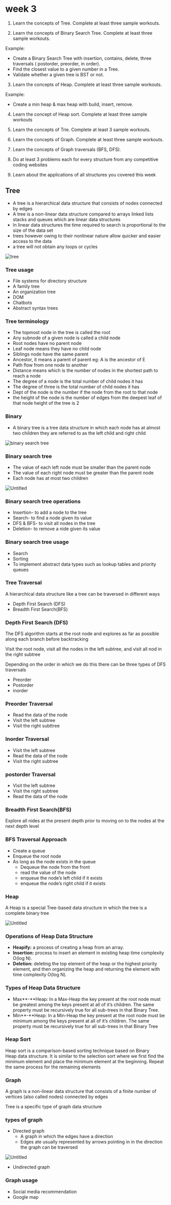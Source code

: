 # week 3

1) Learn the concepts of Tree. Complete at least three sample workouts.

2) Learn the concepts of Binary Search Tree. Complete at least three sample workouts. 

Example:

- Create a Binary Search Tree with insertion, contains, delete, three traversals ( postorder, preorder, in order).
- Find the closest value to a given number in a Tree.
- Validate whether a given tree is BST or not.

3) Learn the concepts of Heap. Complete at least three sample workouts.

Example:

- Create a min heap & max heap with build, insert, remove.

4) Learn the concept of Heap sort. Complete at least three sample workouts

5) Learn the concepts of Trie. Complete at least 3 sample workouts.

6) Learn the concepts of Graph. Complete at least three sample workouts.

7) Learn the concepts of Graph traversals (BFS, DFS).

8) Do at least 3 problems each for every structure from any competitive coding websites

9) Learn about the applications of all structures you covered this week  

## Tree

- A tree is a hierarchical data structure that consists of nodes connected by edges
- A tree is a non-linear data structure compared to arrays linked lists stacks and queues which are linear data structures
- ln linear data structures the time required to search is proportional to the size of the data set
- trees however owing to their nonlinear nature allow quicker and easier access to the data
- a tree will not obtain any loops or cycles

![tree](https://media.geeksforgeeks.org/wp-content/uploads/20221124153129/Treedatastructure.png)

### Tree usage

- File systems for directory structure
- A family tree
- An organization tree
- DOM
- Chatbots
- Abstract syntax trees

### Tree terminology

- The topmost node in the tree is called the root
- Any subnode of a given node is called a child node
- Root nodes have no parent node
- Leaf node means they  have no child node
- Siblings node have the same parent
- Ancestor, it means a parent of parent  eg: A is the ancestor of E
- Path  flow from one node to another
- Distance means which is the number of nodes in the shortest path to reach a node
- The degree of a node is the total number of child nodes it has
- The degree of three is the total number of child nodes it has
- Dept of the node is the number if the node from the root to that node
- the height of the node is the number of edges from the deepest leaf of that node height of the tree is 2

### Binary

- A binary tree is a tree data structure  in which each node has at almost two children they are referred to as the left  child and right child

![binary search tree](https://media.geeksforgeeks.org/wp-content/uploads/20221124174432/binary.png)

### Binary search tree

- The value of  each left node must be smaller than the parent node
- The value of each right node must be greater than the parent node
- Each node has at most two children

![Untitled](https://media.geeksforgeeks.org/wp-content/cdn-uploads/20221215114732/bst-21.png)

### Binary search tree operations

- Insertion- to add a node to the tree
- Search- to find a node given its value
- DFS & BFS- to visit all nodes in the tree
- Deletion- to remove a nide given its value

### Binary search tree usage

- Search
- Sorting
- To implement abstract data types such as lookup tables and priority queues

### Tree Traversal

A hierarchical data structure like a tree can be  traversed in different ways

- Depth First Search (DFS)
- Breadth First Search(BFS)
### Depth First Search (DFS)

The DFS algorithm starts at the root node and explores as far as possible along each branch before backtracking

Visit the root node, visit all the nodes in the left subtree, and visit all nod in the right subtree

Depending on the order in which we do this there can be three types of DFS traversals

- Preorder
- Postorder
- inorder

### Preorder Traversal

- Read the data of the node
- Visit the left subtree
- Visit the right subttree

### Inorder Traversal

- Visit the left subtree
- Read the data of the node
- Visit the right subtree

### postorder  Traversal

- Visit the left subtree
- Visit the right subtree
- Read the data of the node
### Breadth First Search(BFS)

Explore all nides at the present depth prior to moving on to the nodes at the next depth level

### BFS Traversal Approach

- Create a queue
- Enqueue the root node
- As  long as the node exists in the queue
    - Dequeue the node from the front
    - read the value of the node
    - enqueue the node’s left child if it exists
    - enqueue the node’s right child if it exists

### Heap

A Heap is a special Tree-based data structure in which the tree is a complete binary tree

![Untitled](https://media.geeksforgeeks.org/wp-content/cdn-uploads/20221220165711/MinHeapAndMaxHeap1.png)

### Operations of Heap Data Structure

- **Heapify:** a process of creating a heap from an array.
- **Insertion:** process to insert an element in existing heap time complexity O(log N).
- **Deletion:** deleting the top element of the heap or the highest priority element, and then organizing the heap and returning the element with time complexity O(log N).
### Types of Heap Data Structure

- Max**-**Heap: In a Max-Heap the key present at the root node must be greatest among the keys present at all of it’s children. The same property must be recursively true for all sub-trees in that Binary Tree.
- Min**-**Heap: In a Min-Heap the key present at the root node must be minimum among the keys present at all of it’s children. The same property must be recursively true for all sub-trees in that Binary Tree
### Heap Sort

Heap sort is a comparison-based sorting technique based on Binary Heap data structure. It is similar to the selection sort where we first find the minimum element and place the minimum element at the beginning. Repeat the same process for the remaining elements

### Graph

A graph is a non-linear data structure that consists of a finite number of vertices (also called nodes) connected by edges

Tree is a specific type of graph data structure

### types of graph

- Directed graph
    - A graph in which the edges have a direction
    - Edges ate usually represented by arrows pointing in in the direction the graph can be traversed

![Untitled](https://media.geeksforgeeks.org/wp-content/cdn-uploads/SCC1.png)

- Undirected graph


### Graph usage

- Social media recommendation
- Google map